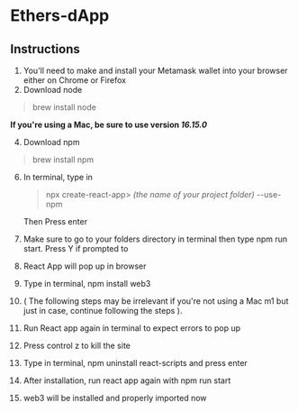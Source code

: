 # Ethers-dApp


## Instructions

1. You'll need to make and install your Metamask wallet into your browser either on Chrome or Firefox
2. Download node 
  > brew install node
   
   **If you're using a Mac, be sure to use version  _16.15.0_**
  
4. Download npm
  > brew install npm


6. In terminal, type in 
    > npx create-react-app> *(the name of your project folder)* --use-npm
   
    Then Press enter
  
6. Make sure to go to your folders directory in terminal then type npm run start. Press Y if prompted to
7. React App will pop up in browser
8. Type in terminal, npm install web3
9. ( The following steps may be irrelevant if you're not using a Mac m1 but just in case, continue following the steps ).
10. Run React app again in terminal to expect errors to pop up
11. Press control z to kill the site
12. Type in terminal, npm uninstall react-scripts and press enter 
13. After installation, run react app again with npm run start
14. web3 will be installed and properly imported now    
